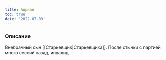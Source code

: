 ```yaml
---
title: Адриан
toc: true
date: '2022-07-09'
---
```


### Описание
Внебрачный сын [[Старьевщик|Старьевщика]]. После стычки с партией много сессий назад, инвалид